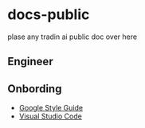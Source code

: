 # docs-public

plase any tradin ai public doc over here

## Engineer

## Onbording

* [Google Style Guide](https://google.github.io/styleguide/)
* [Visual Studio Code](https://code.visualstudio.com/)
